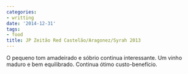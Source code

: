 ```yaml
---
categories:
- writting
date: '2014-12-31'
tags:
- food
title: JP Zeitão Red Castelão/Aragonez/Syrah 2013
---
```


O pequeno tom amadeirado e sóbrio continua interessante. Um vinho maduro e bem equilibrado. Continua ótimo custo-benefício.